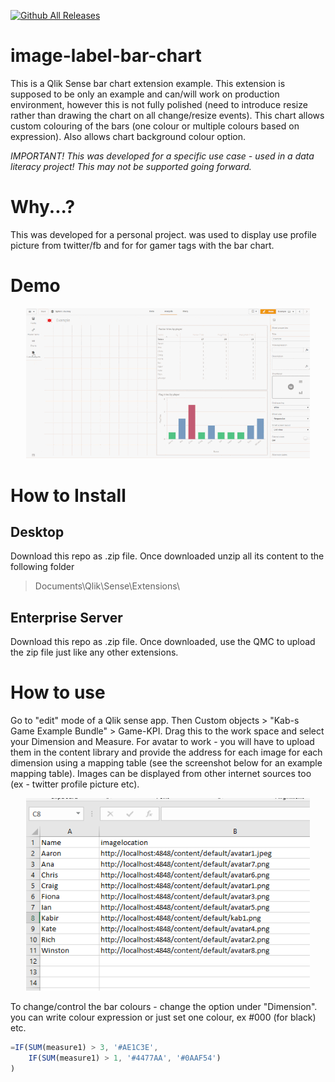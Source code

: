 [![Github All Releases](https://img.shields.io/github/downloads/kabir-rab/Variable-Editor/total.svg)]()

# image-label-bar-chart
This is a Qlik Sense bar chart extension example. This extension is supposed to be only an example and can/will work on production environment, however this is not fully polished (need to introduce resize rather than drawing the chart on all change/resize events). This chart allows custom colouring of the bars (one colour or multiple colours based on expression). Also allows chart background colour option.


_IMPORTANT! This was developed for a specific use case - used in a data literacy project! This may not be supported going forward._

# Why...?
This was developed for a personal project. was used to display use profile picture from twitter/fb and for for gamer tags with the bar chart. 

# Demo
<p align="center">
  <img width="90%" alt="variable Manager in action" src="https://github.com/kabir-rab/image-label-barchart/blob/master/lib/img/image-label-barchart.gif">
</p>

# How to Install
## Desktop
Download this repo as .zip file. Once downloaded unzip all its content to the following folder 
> Documents\Qlik\Sense\Extensions\

## Enterprise Server
Download this repo as .zip file. Once downloaded, use the QMC to upload the zip file just like any other extensions.

# How to use
Go to "edit" mode of a Qlik sense app. Then Custom objects > "Kab-s Game Example Bundle" > Game-KPI. Drag this to the work space and select your Dimension and Measure. For avatar to work - you will have to upload them in the content library and provide the address for each image for each dimension using a mapping table (see the screenshot below for an example mapping table). Images can be displayed from other internet sources too (ex - twitter profile picture etc).
<p align="center">
  <img width="90%" alt="variable Manager in action" src="https://github.com/kabir-rab/image-label-barchart/blob/master/lib/img/mapping.png">
</p>

To change/control the bar colours - change the option under "Dimension". you can write colour expression or just set one colour, ex #000 (for black) etc.
```javascript
=IF(SUM(measure1) > 3, '#AE1C3E', 
	IF(SUM(measure1) > 1, '#4477AA', '#0AAF54')
)
```
